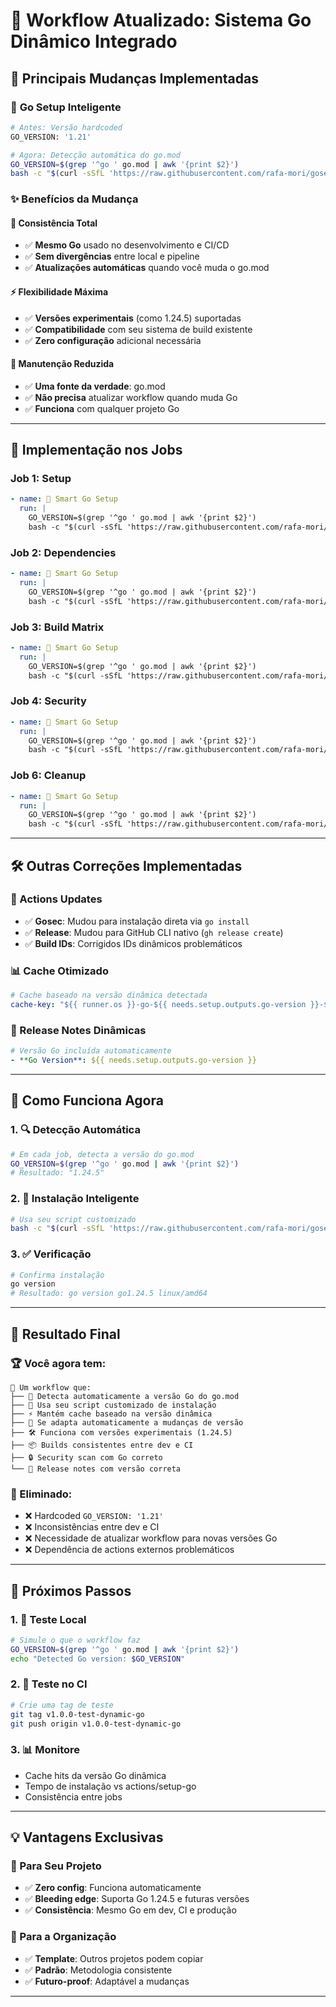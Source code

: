 # 🎯 Workflow Atualizado: Sistema Go Dinâmico Integrado

## 🚀 **Principais Mudanças Implementadas**

### 🐹 **Go Setup Inteligente**

```bash
# Antes: Versão hardcoded 
GO_VERSION: '1.21'

# Agora: Detecção automática do go.mod
GO_VERSION=$(grep '^go ' go.mod | awk '{print $2}')
bash -c "$(curl -sSfL 'https://raw.githubusercontent.com/rafa-mori/gosetup/main/go.sh')" -s --version "$GO_VERSION"
```

### ✨ **Benefícios da Mudança**

#### 🎯 **Consistência Total**

- ✅ **Mesmo Go** usado no desenvolvimento e CI/CD
- ✅ **Sem divergências** entre local e pipeline
- ✅ **Atualizações automáticas** quando você muda o go.mod

#### ⚡ **Flexibilidade Máxima**

- ✅ **Versões experimentais** (como 1.24.5) suportadas
- ✅ **Compatibilidade** com seu sistema de build existente
- ✅ **Zero configuração** adicional necessária

#### 🔄 **Manutenção Reduzida**

- ✅ **Uma fonte da verdade**: go.mod
- ✅ **Não precisa** atualizar workflow quando muda Go
- ✅ **Funciona** com qualquer projeto Go

---

## 🔧 **Implementação nos Jobs**

### **Job 1: Setup**

```yaml
- name: 🐹 Smart Go Setup
  run: |
    GO_VERSION=$(grep '^go ' go.mod | awk '{print $2}')
    bash -c "$(curl -sSfL 'https://raw.githubusercontent.com/rafa-mori/gosetup/main/go.sh')" -s --version "$GO_VERSION"
```

### **Job 2: Dependencies**

```yaml
- name: 🐹 Smart Go Setup
  run: |
    GO_VERSION=$(grep '^go ' go.mod | awk '{print $2}')
    bash -c "$(curl -sSfL 'https://raw.githubusercontent.com/rafa-mori/gosetup/main/go.sh')" -s --version "$GO_VERSION"
```

### **Job 3: Build Matrix**

```yaml
- name: 🐹 Smart Go Setup
  run: |
    GO_VERSION=$(grep '^go ' go.mod | awk '{print $2}')
    bash -c "$(curl -sSfL 'https://raw.githubusercontent.com/rafa-mori/gosetup/main/go.sh')" -s --version "$GO_VERSION"
```

### **Job 4: Security**

```yaml
- name: 🐹 Smart Go Setup
  run: |
    GO_VERSION=$(grep '^go ' go.mod | awk '{print $2}')
    bash -c "$(curl -sSfL 'https://raw.githubusercontent.com/rafa-mori/gosetup/main/go.sh')" -s --version "$GO_VERSION"
```

### **Job 6: Cleanup**

```yaml
- name: 🐹 Smart Go Setup
  run: |
    GO_VERSION=$(grep '^go ' go.mod | awk '{print $2}')
    bash -c "$(curl -sSfL 'https://raw.githubusercontent.com/rafa-mori/gosetup/main/go.sh')" -s --version "$GO_VERSION"
```

---

## 🛠️ **Outras Correções Implementadas**

### **🔧 Actions Updates**

- ✅ **Gosec**: Mudou para instalação direta via `go install`
- ✅ **Release**: Mudou para GitHub CLI nativo (`gh release create`)
- ✅ **Build IDs**: Corrigidos IDs dinâmicos problemáticos

### **📊 Cache Otimizado**

```yaml
# Cache baseado na versão dinâmica detectada
cache-key: "${{ runner.os }}-go-${{ needs.setup.outputs.go-version }}-${{ hashFiles('**/*.mod', '**/*.sum') }}"
```

### **📝 Release Notes Dinâmicas**

```yaml
# Versão Go incluída automaticamente
- **Go Version**: ${{ needs.setup.outputs.go-version }}
```

---

## 🎯 **Como Funciona Agora**

### **1. 🔍 Detecção Automática**

```bash
# Em cada job, detecta a versão do go.mod
GO_VERSION=$(grep '^go ' go.mod | awk '{print $2}')
# Resultado: "1.24.5"
```

### **2. 🚀 Instalação Inteligente**

```bash
# Usa seu script customizado
bash -c "$(curl -sSfL 'https://raw.githubusercontent.com/rafa-mori/gosetup/main/go.sh')" -s --version "$GO_VERSION"
```

### **3. ✅ Verificação**

```bash
# Confirma instalação
go version
# Resultado: go version go1.24.5 linux/amd64
```

---

## 🎉 **Resultado Final**

### **🏆 Você agora tem:**

```plaintext
🎯 Um workflow que:
├── 🐹 Detecta automaticamente a versão Go do go.mod
├── 🚀 Usa seu script customizado de instalação
├── ⚡ Mantém cache baseado na versão dinâmica
├── 🔄 Se adapta automaticamente a mudanças de versão
├── 🛠️ Funciona com versões experimentais (1.24.5)
├── 📦 Builds consistentes entre dev e CI
├── 🔒 Security scan com Go correto
└── 📝 Release notes com versão correta
```

### **🚫 Eliminado:**

- ❌ Hardcoded `GO_VERSION: '1.21'`
- ❌ Inconsistências entre dev e CI
- ❌ Necessidade de atualizar workflow para novas versões Go
- ❌ Dependência de actions externos problemáticos

---

## 🧪 **Próximos Passos**

### **1. 🎯 Teste Local**

```bash
# Simule o que o workflow faz
GO_VERSION=$(grep '^go ' go.mod | awk '{print $2}')
echo "Detected Go version: $GO_VERSION"
```

### **2. 🚀 Teste no CI**

```bash
# Crie uma tag de teste
git tag v1.0.0-test-dynamic-go
git push origin v1.0.0-test-dynamic-go
```

### **3. 📊 Monitore**

- Cache hits da versão Go dinâmica
- Tempo de instalação vs actions/setup-go
- Consistência entre jobs

---

## 💡 **Vantagens Exclusivas**

### **🎯 Para Seu Projeto**

- ✅ **Zero config**: Funciona automaticamente
- ✅ **Bleeding edge**: Suporta Go 1.24.5 e futuras versões
- ✅ **Consistência**: Mesmo Go em dev, CI e produção

### **🏢 Para a Organização**

- ✅ **Template**: Outros projetos podem copiar
- ✅ **Padrão**: Metodologia consistente
- ✅ **Futuro-proof**: Adaptável a mudanças

---
